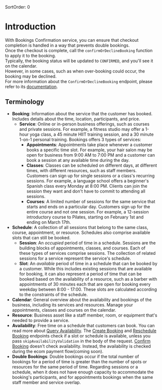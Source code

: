 SortOrder: 0
# Introduction
With Bookings Confirmation service, you can ensure that checkout completion is handled in a way that prevents double bookings.    
Once the checkout is complete, call the `confirmOrDeclineBooking` function to apply it to the booking.     
Typically, the booking status will be updated to `CONFIRMED`, and you'll see it on the calendar.    
However, in some cases, such as when over-booking could occur, the booking may be declined.    
For more information about the `ConfirmOrDeclineBooking` endpoint, please refer to its [documentation](/docs/link).

## Terminology

+ __Booking__: Information about the service that the customer has booked. 
  Includes details about the time, location, participants, and price.
  + __Service__: Online or in-person business offerings, such as courses and private sessions. For
  example, a fitness studio may offer a 
  1-hour yoga class, a 45 minute HIIT training session, and a 30 minute 1-on-1 
  personal training. Bookings offers 3 types of services: 
    + __Appointments__: Appointments take place whenever a customer books a specific 
      time slot. For example, your hair salon may be open for business from 9:00 AM 
      to 7:00 PM and a customer can book a session at any available time during the day.
    + __Classes__: Classes can be scheduled on different days, at different times, 
      with different resources, such as staff members. Customers can sign up for single sessions
      or a class's recurring sessions. For example, a language school offers a beginner's Spanish 
      class every Monday at 8:00 PM. Clients can join the session they want and don't have to commit
      to attending all sessions.
    + __Courses__: A limited number of sessions for the same service that starts and ends 
      on a particular day. Customers sign up for the entire course and not one session. For example, 
      a 12-session introductory course to Pilates, starting on February 1st and
      ending on March 17th.
+ __Schedule__: A collection of all sessions that belong to the same class, course, appointment, or resource. Schedules also comprise available slots that can still be booked.
    + __Session__: An _occupied_ period of time in a schedule. Sessions are the 
      building blocks of appointments, classes, and courses. Each of these types of 
      services comprise sessions. The collection of related sessions for a service represent the 
      service's schedule. 
    + __Slot__: An _available_ period of time in a schedule that can be booked by a 
      customer. While this includes existing sessions that are available for
      booking, it can also represent a period of time that can be booked based on
      the availability of a resource, such as a barber with appointments of 30 
      minutes each that are open for booking every weekday between 8:00 - 17:00.
      These slots are calculated according to the constraints of the schedule.
+ __Calendar__: General overview about the availability and bookings of the 
  business, including its services and resources. Manage your appointments, classes 
  and courses on the calendar.
+ __Resource__: Business asset like a staff member, room, or equipment that's 
  needed to provide a service.
+ __Availability__: Free time on a schedule that customers can book. 
  You can read more about 
  [Query Availability](https://bo.wix.com/wix-docs/rest/bookings/availabilitycalendar---wip/introduction).
  The [Create Booking](https://bo.wix.com/wix-docs/rest/bookings/bookingsgateway-v2---wip/create-booking) and
  [Reschedule Booking](https://bo.wix.com/wix-docs/rest/bookings/bookingsgateway-v2---wip/reschedule-booking) 
  endpoints check if a slot or schedule is available, unless you pass
  `skipAvailabilityValidation` in the body of the request.
  [Confirm Booking](https://bo.wix.com/wix-docs/rest/bookings/bookingsgateway-v2---wip/confirm-booking) 
  doesn't check availability. Instead, the availability is checked during the 
  ecom payment flow(coming soon).
+ __Double Bookings__: Double bookings occur if the total number of bookings for a period of time is greater than the number of spots or resources for the same period of time. Regarding sessions or a schedule, when it does not have enough capacity to accommodate the booking's participants, and for appointments bookings when the same staff member and service overlap.   